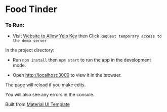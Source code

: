 # Food Tinder

### To Run: 

- Visit [Website to Allow Yelp Key](https://cors-anywhere.herokuapp.com/corsdemo) then Click `Request temporary access to the demo server`

In the project directory:

- Run `npm install` then `npm start` to run the app in the development mode.

- Open [http://localhost:3000](http://localhost:3000) to view it in the browser.

The page will reload if you make edits.

You will also see any errors in the console.

Built from [Material UI Template](https://github.com/mui-org/material-ui/tree/master/docs/src/pages/getting-started/templates/album)